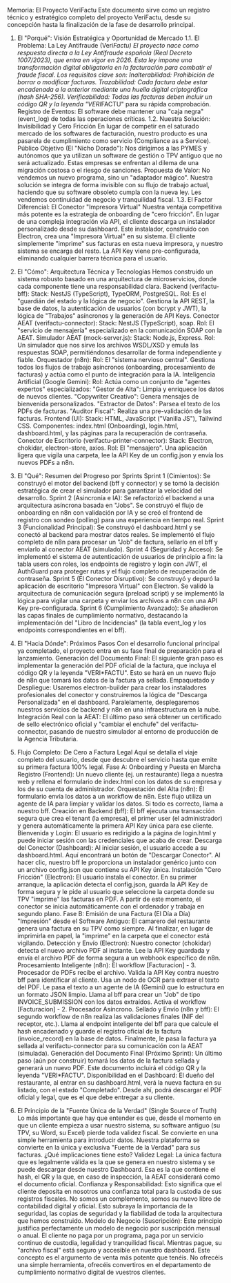 Memoria: El Proyecto VeriFactu
Este documento sirve como un registro técnico y estratégico completo del proyecto VeriFactu, desde su concepción hasta la finalización de la fase de desarrollo principal.

1. El "Porqué": Visión Estratégica y Oportunidad de Mercado
   1.1. El Problema: La Ley Antifraude (Veri*Factu)
   El proyecto nace como respuesta directa a la Ley Antifraude española (Real Decreto 1007/2023), que entra en vigor en 2026. Esta ley impone una transformación digital obligatoria en la facturación para combatir el fraude fiscal. Los requisitos clave son:
   Inalterabilidad: Prohibición de borrar o modificar facturas.
   Trazabilidad: Cada factura debe estar encadenada a la anterior mediante una huella digital criptográfica (hash SHA-256).
   Verificabilidad: Todas las facturas deben incluir un código QR y la leyenda "VERI*FACTU" para su rápida comprobación.
   Registro de Eventos: El software debe mantener una "caja negra" (event_log) de todas las operaciones críticas.
   1.2. Nuestra Solución: Invisibilidad y Cero Fricción
   En lugar de competir en el saturado mercado de los softwares de facturación, nuestro producto es una pasarela de cumplimiento como servicio (Compliance as a Service).
   Público Objetivo (El "Nicho Dorado"): Nos dirigimos a las PYMES y autónomos que ya utilizan un software de gestión o TPV antiguo que no será actualizado. Estas empresas se enfrentan al dilema de una migración costosa o el riesgo de sanciones.
   Propuesta de Valor: No vendemos un nuevo programa, sino un "adaptador mágico". Nuestra solución se integra de forma invisible con su flujo de trabajo actual, haciendo que su software obsoleto cumpla con la nueva ley. Les vendemos continuidad de negocio y tranquilidad fiscal.
   1.3. El Factor Diferencial: El Conector "Impresora Virtual"
   Nuestra ventaja competitiva más potente es la estrategia de onboarding de "cero fricción". En lugar de una compleja integración vía API, el cliente descarga un instalador personalizado desde su dashboard. Este instalador, construido con Electron, crea una "Impresora Virtual" en su sistema. El cliente simplemente "imprime" sus facturas en esta nueva impresora, y nuestro sistema se encarga del resto. La API Key viene pre-configurada, eliminando cualquier barrera técnica para el usuario.
2. El "Cómo": Arquitectura Técnica y Tecnologías
   Hemos construido un sistema robusto basado en una arquitectura de microservicios, donde cada componente tiene una responsabilidad clara.
   Backend (verifactu-bff):
   Stack: NestJS (TypeScript), TypeORM, PostgreSQL.
   Rol: Es el "guardián del estado y la lógica de negocio". Gestiona la API REST, la base de datos, la autenticación de usuarios (con bcrypt y JWT), la lógica de "Trabajos" asíncronos y la generación de API Keys.
   Conector AEAT (verifactu-connector):
   Stack: NestJS (TypeScript), soap.
   Rol: El "servicio de mensajería" especializado en la comunicación SOAP con la AEAT.
   Simulador AEAT (mock-server.js):
   Stack: Node.js, Express.
   Rol: Un simulador que nos sirve los archivos WSDL/XSD y emula las respuestas SOAP, permitiéndonos desarrollar de forma independiente y fiable.
   Orquestador (n8n):
   Rol: El "sistema nervioso central". Gestiona todos los flujos de trabajo asíncronos (onboarding, procesamiento de facturas) y actúa como el punto de integración para la IA.
   Inteligencia Artificial (Google Gemini):
   Rol: Actúa como un conjunto de "agentes expertos" especializados:
   "Gestor de Alta": Limpia y enriquece los datos de nuevos clientes.
   "Copywriter Creativo": Genera mensajes de bienvenida personalizados.
   "Extractor de Datos": Parsea el texto de los PDFs de facturas.
   "Auditor Fiscal": Realiza una pre-validación de las facturas.
   Frontend (UI):
   Stack: HTML, JavaScript ("Vanilla JS"), Tailwind CSS.
   Componentes: index.html (Onboarding), login.html, dashboard.html, y las páginas para la recuperación de contraseña.
   Conector de Escritorio (verifactu-printer-connector):
   Stack: Electron, chokidar, electron-store, axios.
   Rol: El "mensajero". Una aplicación ligera que vigila una carpeta, lee la API Key de un config.json y envía los nuevos PDFs a n8n.
3. El "Qué": Resumen del Progreso por Sprints
   Sprint 1 (Cimientos): Se construyó el motor del backend (bff y connector) y se tomó la decisión estratégica de crear el simulador para garantizar la velocidad del desarrollo.
   Sprint 2 (Asincronía e IA): Se refactorizó el backend a una arquitectura asíncrona basada en "Jobs". Se construyó el flujo de onboarding en n8n con validación por IA y se creó el frontend de registro con sondeo (polling) para una experiencia en tiempo real.
   Sprint 3 (Funcionalidad Principal): Se construyó el dashboard.html y se conectó al backend para mostrar datos reales. Se implementó el flujo completo de n8n para procesar un "Job" de factura, sellarlo en el bff y enviarlo al conector AEAT (simulado).
   Sprint 4 (Seguridad y Acceso): Se implementó el sistema de autenticación de usuarios de principio a fin: la tabla users con roles, los endpoints de registro y login con JWT, el AuthGuard para proteger rutas y el flujo completo de recuperación de contraseña.
   Sprint 5 (El Conector Disruptivo): Se construyó y depuró la aplicación de escritorio "Impresora Virtual" con Electron. Se validó la arquitectura de comunicación segura (preload script) y se implementó la lógica para vigilar una carpeta y enviar los archivos a n8n con una API Key pre-configurada.
   Sprint 6 (Cumplimiento Avanzado): Se añadieron las capas finales de cumplimiento normativo, destacando la implementación del "Libro de Incidencias" (la tabla event_log y los endpoints correspondientes en el bff).
4. El "Hacia Dónde": Próximos Pasos
   Con el desarrollo funcional principal ya completado, el proyecto entra en su fase final de preparación para el lanzamiento.
   Generación del Documento Final: El siguiente gran paso es implementar la generación del PDF oficial de la factura, que incluya el código QR y la leyenda "VERI\*FACTU". Esto se hará en un nuevo flujo de n8n que tomará los datos de la factura ya sellada.
   Empaquetado y Despliegue: Usaremos electron-builder para crear los instaladores profesionales del conector y construiremos la lógica de "Descarga Personalizada" en el dashboard. Paralelamente, desplegaremos nuestros servicios de backend y n8n en una infraestructura en la nube.
   Integración Real con la AEAT: El último paso será obtener un certificado de sello electrónico oficial y "cambiar el enchufe" del verifactu-connector, pasando de nuestro simulador al entorno de producción de la Agencia Tributaria.
5. Flujo Completo: De Cero a Factura Legal
   Aquí se detalla el viaje completo del usuario, desde que descubre el servicio hasta que emite su primera factura 100% legal.
   Fase A: Onboarding y Puesta en Marcha
   Registro (Frontend): Un nuevo cliente (ej. un restaurante) llega a nuestra web y rellena el formulario de index.html con los datos de su empresa y los de su cuenta de administrador.
   Orquestación del Alta (n8n): El formulario envía los datos a un workflow de n8n. Este flujo utiliza un agente de IA para limpiar y validar los datos. Si todo es correcto, llama a nuestro bff.
   Creación en Backend (bff): El bff ejecuta una transacción segura que crea el tenant (la empresa), el primer user (el administrador) y genera automáticamente la primera API Key única para ese cliente.
   Bienvenida y Login: El usuario es redirigido a la página de login.html y puede iniciar sesión con las credenciales que acaba de crear.
   Descarga del Conector (Dashboard): Al iniciar sesión, el usuario accede a su dashboard.html. Aquí encontrará un botón de "Descargar Conector". Al hacer clic, nuestro bff le proporciona un instalador genérico junto con un archivo config.json que contiene su API Key única.
   Instalación "Cero Fricción" (Electron): El usuario instala el conector. En su primer arranque, la aplicación detecta el config.json, guarda la API Key de forma segura y le pide al usuario que seleccione la carpeta donde su TPV "imprime" las facturas en PDF. A partir de este momento, el conector se inicia automáticamente con el ordenador y trabaja en segundo plano.
   Fase B: Emisión de una Factura (El Día a Día)
   "Impresión" desde el Software Antiguo: El camarero del restaurante genera una factura en su TPV como siempre. Al finalizar, en lugar de imprimirla en papel, la "imprime" en la carpeta que el conector está vigilando.
   Detección y Envío (Electron): Nuestro conector (chokidar) detecta el nuevo archivo PDF al instante. Lee la API Key guardada y envía el archivo PDF de forma segura a un webhook específico de n8n.
   Procesamiento Inteligente (n8n):
   El workflow [Facturacion] - 3. Procesador de PDFs recibe el archivo.
   Valida la API Key contra nuestro bff para identificar al cliente.
   Usa un nodo de OCR para extraer el texto del PDF.
   Le pasa el texto a un agente de IA (Gemini) que lo estructura en un formato JSON limpio.
   Llama al bff para crear un "Job" de tipo INVOICE_SUBMISSION con los datos extraídos.
   Activa el workflow [Facturacion] - 2. Procesador Asíncrono.
   Sellado y Envío (n8n y bff):
   El segundo workflow de n8n realiza las validaciones finales (NIF del receptor, etc.).
   Llama al endpoint inteligente del bff para que calcule el hash encadenado y guarde el registro oficial de la factura (invoice_record) en la base de datos.
   Finalmente, le pasa la factura ya sellada al verifactu-connector para su comunicación con la AEAT (simulada).
   Generación del Documento Final (Próximo Sprint): Un último paso (aún por construir) tomará los datos de la factura sellada y generará un nuevo PDF. Este documento incluirá el código QR y la leyenda "VERI\*FACTU".
   Disponibilidad en el Dashboard: El dueño del restaurante, al entrar en su dashboard.html, verá la nueva factura en su listado, con el estado "Completado". Desde ahí, podrá descargar el PDF oficial y legal, que es el que debe entregar a su cliente.

6. El Principio de la "Fuente Única de la Verdad" (Single Source of Truth)
   Lo más importante que hay que entender es que, desde el momento en que un cliente empieza a usar nuestro sistema, su software antiguo (su TPV, su Word, su Excel) pierde toda validez fiscal. Se convierte en una simple herramienta para introducir datos.
   Nuestra plataforma se convierte en la única y exclusiva "Fuente de la Verdad" para sus facturas.
   ¿Qué implicaciones tiene esto?
   Validez Legal: La única factura que es legalmente válida es la que se genera en nuestro sistema y se puede descargar desde nuestro Dashboard. Esa es la que contiene el hash, el QR y la que, en caso de inspección, la AEAT considerará como el documento oficial.
   Confianza y Responsabilidad: Esto significa que el cliente deposita en nosotros una confianza total para la custodia de sus registros fiscales. No somos un complemento, somos su nuevo libro de contabilidad digital y oficial. Esto subraya la importancia de la seguridad, las copias de seguridad y la fiabilidad de toda la arquitectura que hemos construido.
   Modelo de Negocio (Suscripción): Este principio justifica perfectamente un modelo de negocio por suscripción mensual o anual. El cliente no paga por un programa, paga por un servicio continuo de custodia, legalidad y tranquilidad fiscal. Mientras pague, su "archivo fiscal" está seguro y accesible en nuestro dashboard.
   Este concepto es el argumento de venta más potente que tenéis. No ofrecéis una simple herramienta, ofrecéis convertiros en el departamento de cumplimiento normativo digital de vuestros clientes.
